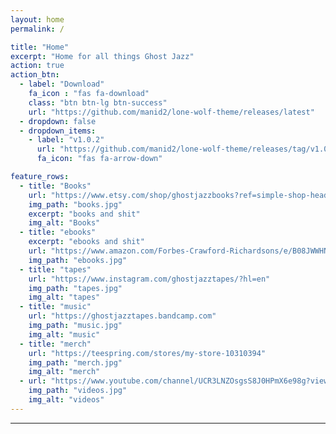 ```yaml
---
layout: home
permalink: /

title: "Home"
excerpt: "Home for all things Ghost Jazz"
action: true
action_btn:
  - label: "Download"
    fa_icon : "fas fa-download"
    class: "btn btn-lg btn-success"
    url: "https://github.com/manid2/lone-wolf-theme/releases/latest"
  - dropdown: false
  - dropdown_items:
    - label: "v1.0.2"
      url: "https://github.com/manid2/lone-wolf-theme/releases/tag/v1.0.2"
      fa_icon: "fas fa-arrow-down"

feature_rows:
  - title: "Books"
    url: "https://www.etsy.com/shop/ghostjazzbooks?ref=simple-shop-header-name&listing_id=876682124"
    img_path: "books.jpg"
    excerpt: "books and shit"
    img_alt: "Books"
  - title: "ebooks"
    excerpt: "ebooks and shit"
    url: "https://www.amazon.com/Forbes-Crawford-Richardsons/e/B08JWWHN1P?ref=sr_ntt_srch_lnk_1&qid=1605456782&sr=8-1"
    img_path: "ebooks.jpg"
  - title: "tapes"
    url: "https://www.instagram.com/ghostjazztapes/?hl=en"
    img_path: "tapes.jpg"
    img_alt: "tapes"
  - title: "music"
    url: "https://ghostjazztapes.bandcamp.com"
    img_path: "music.jpg"
    img_alt: "music"
  - title: "merch"
    url: "https://teespring.com/stores/my-store-10310394"
    img_path: "merch.jpg"
    img_alt: "merch"
  - url: "https://www.youtube.com/channel/UCR3LNZOsgsS8J0HPmX6e98g?view_as=subscriber"
    img_path: "videos.jpg"
    img_alt: "videos"
---
```

---
